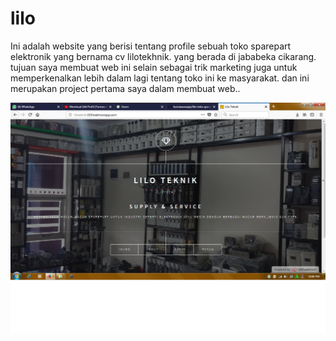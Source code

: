 # lilo
Ini adalah website yang berisi tentang profile sebuah toko sparepart elektronik yang bernama cv lilotekhnik. yang berada di jababeka cikarang.
tujuan saya membuat web ini selain sebagai trik marketing juga untuk memperkenalkan lebih dalam lagi tentang toko ini ke masyarakat. 
dan ini merupakan project pertama saya dalam membuat web..

<img src="lilo.png">
